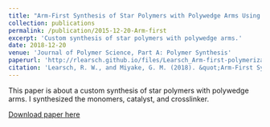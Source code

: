 ```yaml
---
title: "Arm-First Synthesis of Star Polymers with Polywedge Arms Using RingOpening Metathesis Polymerization and Bifunctional Crosslinkers"
collection: publications
permalink: /publication/2015-12-20-Arm-first
excerpt: 'Custom synthesis of star polymers with polywedge arms.'
date: 2018-12-20
venue: 'Journal of Polymer Science, Part A: Polymer Synthesis'
paperurl: 'http://rlearsch.github.io/files/Learsch_Arm-first-polymerization_2018.pdf'
citation: 'Learsch, R. W., and Miyake, G. M. (2018). &quot;Arm-First Synthesis of Star Polymers with Polywedge Arms Using Ring Opening Metathesis Polymerization and Bifunctional Crosslinkers.&quot; <i>Journal of Polymer Science, Part A: Polymer Synthesis</i>.'
---
```

This paper is about a custom synthesis of star polymers with polywedge arms. I synthesized the monomers, catalyst, and crosslinker. 

[Download paper here](http://rlearsch.github.io/files/Learsch_Arm-first-polymerization_2018.pdf)
<!--
Recommended citation: Your Name, You. (2015). "Paper Title Number 3." <i>Journal 1</i>. 1(3).
--> 

